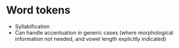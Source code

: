 # Word tokens

- Syllabification
- Can handle accentuation in generic cases (where morphological information not needed, and vowel length explicitly indicated)
